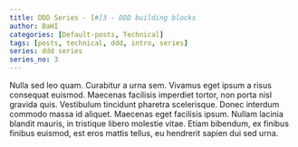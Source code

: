 ```yaml
---
title: DDD Series - [#]3 - DDD building blocks
author: BaHI
categories: [Default-posts, Technical]
tags: [posts, technical, ddd, intro, series]
series: ddd series
series_no: 3
---
```


Nulla sed leo quam. Curabitur a urna sem. Vivamus eget ipsum a risus consequat euismod. Maecenas facilisis imperdiet tortor, non porta nisl gravida quis. Vestibulum tincidunt pharetra scelerisque. Donec interdum commodo massa id aliquet. Maecenas eget facilisis ipsum. Nullam lacinia blandit mauris, in tristique libero molestie vitae. Etiam bibendum, ex finibus finibus euismod, est eros mattis tellus, eu hendrerit sapien dui sed urna.
